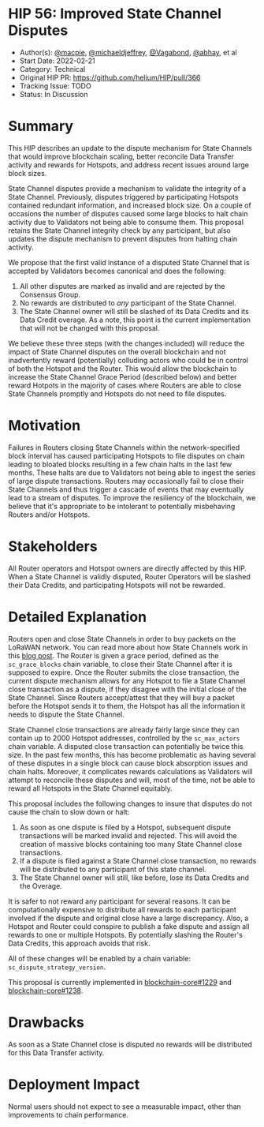 # HIP 56: Improved State Channel Disputes

- Author(s): [@macpie](https://github.com/macpie),
  [@michaeldjeffrey](https://github.com/michaeldjeffrey),
  [@Vagabond](https://github.com/Vagabond), [@abhay](https://github.com/abhay),
  et al
- Start Date: 2022-02-21
- Category: Technical
- Original HIP PR: https://github.com/helium/HIP/pull/366
- Tracking Issue: TODO 
- Status: In Discussion

# Summary
[summary]: #summary

This HIP describes an update to the dispute mechanism for State Channels that
would improve blockchain scaling, better reconcile Data Transfer activity and
rewards for Hotspots, and address recent issues around large block sizes.

State Channel disputes provide a mechanism to validate the integrity of a State
Channel. Previously, disputes triggered by participating Hotspots contained
redundant information, and increased block size. On a couple of occasions the
number of disputes caused some large blocks to halt chain activity due to
Validators not being able to consume them. This proposal retains the State
Channel integrity check by any participant, but also updates the dispute
mechanism to prevent disputes from halting chain activity.

We propose that the first valid instance of a disputed State Channel that is
accepted by Validators becomes canonical and does the following:

1. All other disputes are marked as invalid and are rejected by the Consensus
   Group.
2. No rewards are distributed to _any_ participant of the State Channel.
3. The State Channel owner will still be slashed of its Data Credits and its
   Data Credit overage. As a note, this point is the current implementation that
   will not be changed with this proposal.

We believe these three steps (with the changes included) will reduce the impact
of State Channel disputes on the overall blockchain and not inadvertently reward
(potentially) colluding actors who could be in control of both the Hotspot and
the Router. This would allow the blockchain to increase the State Channel Grace
Period (described below) and better reward Hotpots in the majority of cases
where Routers are able to close State Channels promptly and Hotspots do not need
to file disputes.

# Motivation
[motivation]: #motivation

Failures in Routers closing State Channels within the network-specified block
interval has caused participating Hotspots to file disputes on chain leading to
bloated blocks resulting in a few chain halts in the last few months. These
halts are due to Validators not being able to ingest the series of large dispute
transactions. Routers may occasionally fail to close their State Channels and
thus trigger a cascade of events that may eventually lead to a stream of
disputes. To improve the resiliency of the blockchain, we believe that it's
appropriate to be intolerant to potentially misbehaving Routers and/or Hotspots.

# Stakeholders
[stakeholders]: #stakeholders

All Router operators and Hotspot owners are directly affected by this HIP. When
a State Channel is validly disputed, Router Operators will be slashed their Data
Credits, and participating Hotspots will not be rewarded.

# Detailed Explanation
[detailed-explanation]: #detailed-explanation

Routers open and close State Channels in order to buy packets on the LoRaWAN
network. You can read more about how State Channels work in this [blog
post][blog]. The Router is given a grace period, defined as the
`sc_grace_blocks` chain variable, to close their State Channel after it is
supposed to expire. Once the Router submits the close transaction, the current
dispute mechanism allows for any Hotspot to file a State Channel close
transaction as a dispute, if they disagree with the initial close of the State
Channel. Since Routers accept/attest that they will buy a packet before the
Hotspot sends it to them, the Hotspot has all the information it needs to
dispute the State Channel.

State Channel close transactions are already fairly large since they can contain
up to 2000 Hotspot addresses, controlled by the `sc_max_actors` chain variable.
A disputed close transaction can potentially be twice this size. In the past few
months, this has become problematic as having several of these disputes in a
single block can cause block absorption issues and chain halts. Moreover, it
complicates rewards calculations as Validators will attempt to reconcile these
disputes and will, most of the time, not be able to reward all Hotspots in the
State Channel equitably.

This proposal includes the following changes to insure that disputes do not
cause the chain to slow down or halt:

1. As soon as one dispute is filed by a Hotspot, subsequent dispute transactions
   will be marked invalid and rejected. This will avoid the creation of massive
   blocks containing too many State Channel close transactions.
2. If a dispute is filed against a State Channel close transaction, no rewards
   will be distributed to any participant of this state channel.
3. The State Channel owner will still, like before, lose its Data Credits and
   the Overage.

It is safer to not reward any participant for several reasons. It can be
computationally expensive to distribute all rewards to each participant involved
if the dispute and original close have a large discrepancy. Also, a Hotspot and
Router could conspire to publish a fake dispute and assign all rewards to one or
multiple Hotspots. By potentially slashing the Router's Data Credits, this
approach avoids that risk.

All of these changes will be enabled by a chain variable:
`sc_dispute_strategy_version`.

This proposal is currently implemented in [blockchain-core#1229][core-1229] and
[blockchain-core#1238][core-1238].

# Drawbacks
[drawbacks]: #drawbacks

As soon as a State Channel close is disputed no rewards will be distributed for
this Data Transfer activity.

# Deployment Impact
[deployment-impact]: #deployment-impact

Normal users should not expect to see a measurable impact, other than
improvements to chain performance.

[blog]: https://blog.helium.com/helium-state-channels-383ade2368d0
[core-1229]: https://github.com/helium/blockchain-core/pull/1229
[core-1238]: https://github.com/helium/blockchain-core/pull/1238
